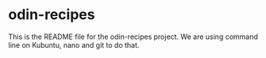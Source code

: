 # odin-recipes

This is the README file for the odin-recipes project.
We are using command line on Kubuntu, nano and git to do that. 
